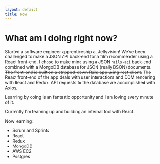 ```yaml
---
layout: default
title: Now
---
```

# What am I doing right now?


Started a software engineer apprenticeship at Jellyvision! We've been challenged to make a JSON API back-end for a film recommender using a React front-end. I chose to make mine using a JSON `rails-api` back-end combined with a MongoDB database for JSON (really BSON) documents. <strike>The front-end is built on a stripped-down Rails app using rest-client.</strike> The React front-end of the app deals with user interactions and DOM rendering with React and Redux. API requests to the database are accomplished with Axios.

Learning by doing is an fantastic opportunity and I am loving every minute of it. 

Currently I'm teaming up and building an internal tool with React.

Now learning:

* Scrum and Sprints
* React
* Redux
* MongoDB
* AWS EC2
* Postgres
